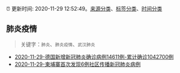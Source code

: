 :alarm_clock: 更新时间: 2020-11-29 12:52:49。[来源分类](../README.md)、[标签分类](../TAGS.md)、[时间分类](../TIMELINE.md)

## 肺炎疫情


> 关键字：`肺炎`、`肺炎疫情`、`武汉肺炎`



- [2020-11-29-德国新增新冠肺炎确诊病例14611例-累计确诊1042700例](http://app.cctv.com/special/cportal/detail/arti/index.html?id=ArtiJd1YtCfNgV4BDA8u8zaO201129&isfromapp=1) 
- [2020-11-29-柬埔寨首次发现6例社区传播新冠肺炎病例](http://app.cctv.com/special/cportal/detail/arti/index.html?id=ArtivCPXyAlNpXzO6RBJ7aHh201129&isfromapp=1) 